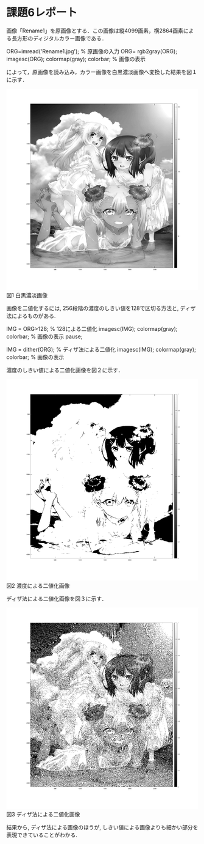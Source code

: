 # 課題6レポート

画像「Rename1」を原画像とする．この画像は縦4099画素，横2864画素による長方形のディジタルカラー画像である．

ORG=imread('Rename1.jpg'); % 原画像の入力
ORG= rgb2gray(ORG);
imagesc(ORG); colormap(gray); colorbar; % 画像の表示

によって，原画像を読み込み，カラー画像を白黒濃淡画像へ変換した結果を図１に示す．

![原画像](https://github.com/shui16ec/lecture_image_processing/blob/master/image/kadai6_1.png?raw=true)  
図1 白黒濃淡画像

画像を二値化するには, 256段階の濃度のしきい値を128で区切る方法と, ディザ法によるものがある. 

IMG = ORG>128; % 128による二値化
imagesc(IMG); colormap(gray); colorbar; % 画像の表示
pause;

IMG = dither(ORG); % ディザ法による二値化
imagesc(IMG); colormap(gray); colorbar; % 画像の表示

濃度のしきい値による二値化画像を図２に示す．

![原画像](https://github.com/shui16ec/lecture_image_processing/blob/master/image/kadai6_2.png?raw=true)  
図2 濃度による二値化画像

ディザ法による二値化画像を図３に示す．

![原画像](https://github.com/shui16ec/lecture_image_processing/blob/master/image/kadai6_3.png?raw=true)  
図3 ディザ法による二値化画像

結果から, ディザ法による画像のほうが, しきい値による画像よりも細かい部分を表現できていることがわかる. 